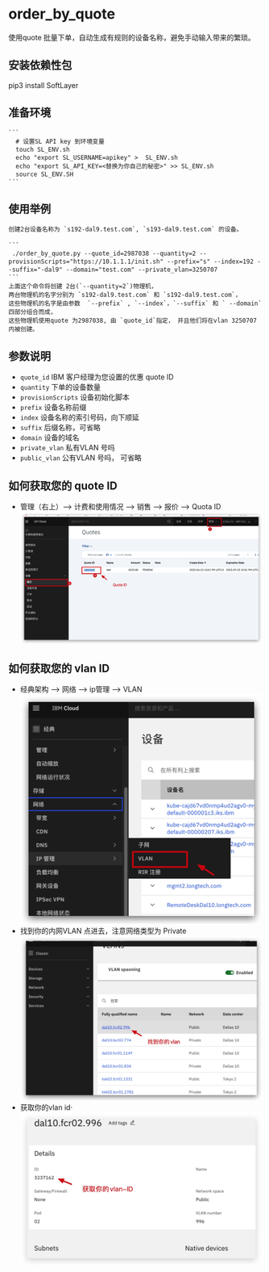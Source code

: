 
# order_by_quote

使用quote 批量下单，自动生成有规则的设备名称，避免手动输入带来的繁琐。

## 安装依赖性包
pip3 install SoftLayer

## 准备环境
    ```
      # 设置SL API key 到环境变量
      touch SL_ENV.sh
      echo "export SL_USERNAME=apikey" >  SL_ENV.sh
      echo "export SL_API_KEY=<替换为你自己的秘密>" >> SL_ENV.sh
      source SL_ENV.SH
    ```

## 使用举例
    创建2台设备名称为 `s192-dal9.test.com`, `s193-dal9.test.com` 的设备。

    ```
     ./order_by_quote.py --quote_id=2987038 --quantity=2 --provisionScripts="https://10.1.1.1/init.sh" --prefix="s" --index=192 --suffix="-dal9" --domain="test.com" --private_vlan=3250707
    ```
    上面这个命令将创建 2台(`--quantity=2`)物理机，  
    两台物理机的名字分别为 `s192-dal9.test.com` 和 `s192-dal9.test.com`，  
    这些物理机的名字是由参数  `--prefix` , `--index`，`--suffix` 和 ` --domain` 四部分组合而成，  
    这些物理机使用quote 为2987038, 由 `quote_id`指定， 并且他们将在vlan 3250707 内被创建。  

## 参数说明
 - `quote_id`             IBM 客户经理为您设置的优惠 quote ID
 - `quantity`             下单的设备数量
 - `provisionScripts`     设备初始化脚本
 - `prefix`               设备名称前缀 
 - `index`                设备名称的索引号码，向下顺延
 - `suffix`               后缀名称，可省略
 - `domain`               设备的域名
 - `private_vlan`         私有VLAN 号吗 
 - `public_vlan`          公有VLAN 号吗， 可省略

## 如何获取您的 quote ID
  - 管理（右上）——> 计费和使用情况 ——> 销售  ——> 报价 ——>  Quota ID
  ![1](./img/1.jpg)
## 如何获取您的 vlan ID 

  - 经典架构 ——> 网络 ——> ip管理 ——> VLAN  
    ![1](./img/2.jpg)
  - 找到你的内网VLAN 点进去，注意网络类型为 Private
    ![1](./img/3.jpg) 
  - 获取你的vlan id·
    ![1](./img/4.jpg)